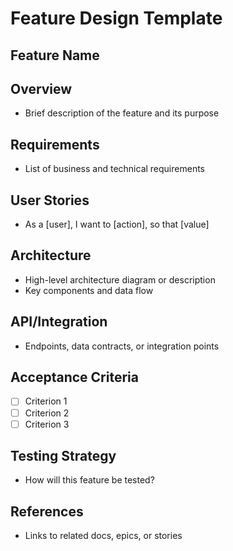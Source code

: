# Feature Design Template

## Feature Name

## Overview

- Brief description of the feature and its purpose

## Requirements

- List of business and technical requirements

## User Stories

- As a [user], I want to [action], so that [value]

## Architecture

- High-level architecture diagram or description
- Key components and data flow

## API/Integration

- Endpoints, data contracts, or integration points

## Acceptance Criteria

- [ ] Criterion 1
- [ ] Criterion 2
- [ ] Criterion 3

## Testing Strategy

- How will this feature be tested?

## References

- Links to related docs, epics, or stories
